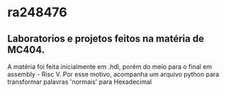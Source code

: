 # ra248476

## Laboratorios e projetos feitos na matéria de MC404.

A matéria foi feita inicialmente em .hdl, porém do meio para o final em assembly - Risc V. Por esse motivo, acompanha um arquivo python para transformar palavras 'normais' para Hexadecimal
